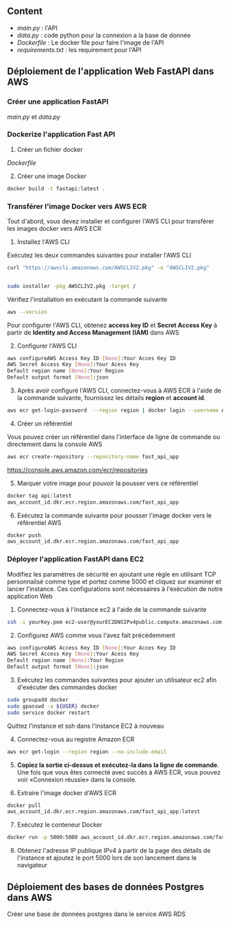 ## Content
* _main.py_ : l'API
* _data.py_ : code python pour la connexion a la base de donnée
* _Dockerfile_ : Le docker file pour faire l'image de l'API
* _requirements.txt_ : les requirement pour l'API
## Déploiement de l'application Web FastAPI dans AWS
### Créer une application FastAPI

_main.py_ et _data.py_

### Dockerize l'application Fast API

1. Créer un fichier docker

_Dockerfile_

2. Créer une image Docker

```bash
docker build -t fastapi:latest .
```
### Transférer l'image Docker vers AWS ECR

Tout d'abord, vous devez installer et configurer l'AWS CLI pour transférer les images docker vers AWS ECR

1. Installez l'AWS CLI

Exécutez les deux commandes suivantes pour installer l'AWS CLI

```bash
curl "https://awscli.amazonaws.com/AWSCLIV2.pkg" -o "AWSCLIV2.pkg"


sudo installer -pkg AWSCLIV2.pkg -target /
```

Vérifiez l'installation en exécutant la commande suivante

```bash
aws --version
```

Pour configurer l'AWS CLI, obtenez __access key ID__ et __Secret Access Key__ à partir de __Identity and Access Management (IAM)__ dans AWS

2. Configurer l'AWS CLI

```bash
aws configureAWS Access Key ID [None]:Your Acces Key ID
AWS Secret Access Key [None]:Your Acess Key
Default region name [None]:Your Region
Default output format [None]:json
```

3. Après avoir configuré l'AWS CLI, connectez-vous à AWS ECR à l'aide de la commande suivante, fournissez les détails __region__ et __account id__.

```bash
aws ecr get-login-password  --region region | docker login --username AWS --password-stdin aws_account_id.dkr.ecr.region.amazonaws.com
```

4. Créer un référentiel

Vous pouvez créer un référentiel dans l'interface de ligne de commande ou directement dans la console AWS

```bash
aws ecr create-repository --repository-name fast_api_app
```
https://console.aws.amazon.com/ecr/repositories

5. Marquer votre image pour pouvoir la pousser vers ce référentiel

```bash
docker tag api:latest 
aws_account_id.dkr.ecr.region.amazonaws.com/fast_api_app
```
6. Exécutez la commande suivante pour pousser l'image docker vers le référentiel AWS

```bash
docker push 
aws_account_id.dkr.ecr.region.amazonaws.com/fast_api_app
```
### Déployer l'application FastAPI dans EC2

Modifiez les paramètres de sécurité en ajoutant une règle en utilisant TCP personnalisé comme type et portez comme 5000 et cliquez sur examiner et lancer l'instance. Ces configurations sont nécessaires à l'exécution de notre application Web

1. Connectez-vous à l'instance ec2 à l'aide de la commande suivante

```bash
ssh -i yourKey.pem ec2-user@yourEC2DNSIPv4public.compute.amazonaws.com
```
2. Configurez AWS comme vous l'avez fait précédemment

```bash
aws configureAWS Access Key ID [None]:Your Acces Key ID
AWS Secret Access Key [None]:Your Acess Key
Default region name [None]:Your Region
Default output format [None]:json
```

3. Exécutez les commandes suivantes pour ajouter un utilisateur ec2 afin d'exécuter des commandes docker

```bash
sudo groupadd docker
sudo gpasswd -a ${USER} docker
sudo service docker restart
```
Quittez l'instance et ssh dans l'instance EC2 à nouveau

4. Connectez-vous au registre Amazon ECR

```bash
aws ecr get-login --region region --no-include-email
```

5. __Copiez la sortie ci-dessus et exécutez-la dans la ligne de commande__. Une fois que vous êtes connecté avec succès à AWS ECR, vous pouvez voir «Connexion réussie» dans la console.

6. Extraire l'image docker d'AWS ECR

```bash
docker pull 
aws_account_id.dkr.ecr.region.amazonaws.com/fast_api_app:latest
```

7. Exécutez le conteneur Docker

```bash
docker run -p 5000:5000 aws_account_id.dkr.ecr.region.amazonaws.com/fast_api_app
```

8. Obtenez l'adresse IP publique IPv4 à partir de la page des détails de l'instance et ajoutez le port 5000 lors de son lancement dans le navigateur

## Déploiement des bases de données Postgres dans AWS

Créer une base de données postgres dans le service AWS RDS
